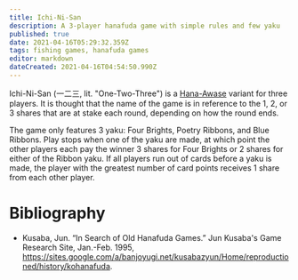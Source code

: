 ```yaml
---
title: Ichi-Ni-San
description: A 3-player hanafuda game with simple rules and few yaku
published: true
date: 2021-04-16T05:29:32.359Z
tags: fishing games, hanafuda games
editor: markdown
dateCreated: 2021-04-16T04:54:50.990Z
---
```


Ichi-Ni-San (一二三, lit. "One-Two-Three") is a [Hana-Awase](/en/hanafuda/games/hana-awase) variant for three players. It is thought that the name of the game is in reference to the 1, 2, or 3 shares that are at stake each round, depending on how the round ends.

The game only features 3 yaku: Four Brights, Poetry Ribbons, and Blue Ribbons. Play stops when one of the yaku are made, at which point the other players each pay the winner 3 shares for Four Brights or 2 shares for either of the Ribbon yaku. If all players run out of cards before a yaku is made, the player with the greatest number of card points receives 1 share from each other player. 

# Bibliography
- Kusaba, Jun. “In Search of Old Hanafuda Games.” Jun Kusaba's Game Research Site, Jan.-Feb. 1995, https://sites.google.com/a/banjoyugi.net/kusabazyun/Home/reproductioned/history/kohanafuda.